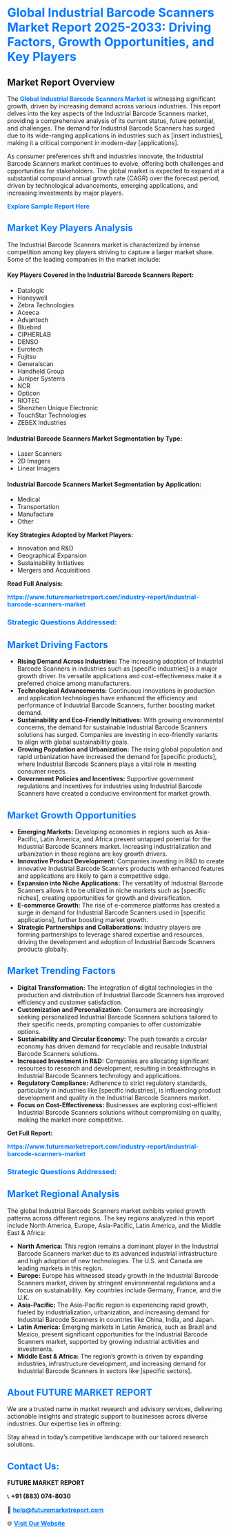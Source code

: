 <h1 style="color: #007BFF;">Global Industrial Barcode Scanners Market Report 2025-2033: Driving Factors, Growth Opportunities, and Key Players</h1>

<section id="overview">
<h2>Market Report Overview</h2>
<p>The <a href="https://www.futuremarketreport.com/industry-report/industrial-barcode-scanners-market" style="color: #007BFF; text-decoration: none;"><strong>Global Industrial Barcode Scanners Market</strong></a> is witnessing significant growth, driven by increasing demand across various industries. This report delves into the key aspects of the Industrial Barcode Scanners market, providing a comprehensive analysis of its current status, future potential, and challenges. The demand for Industrial Barcode Scanners has surged due to its wide-ranging applications in industries such as [insert industries], making it a critical component in modern-day [applications].</p>
<p>As consumer preferences shift and industries innovate, the Industrial Barcode Scanners market continues to evolve, offering both challenges and opportunities for stakeholders. The global market is expected to expand at a substantial compound annual growth rate (CAGR) over the forecast period, driven by technological advancements, emerging applications, and increasing investments by major players.</p>
</section>

<section id="overview">
<p><a href="https://www.futuremarketreport.com/request-sample/reportId=82944" style="color: #007BFF; text-decoration: none;"><strong>Explore Sample Report Here</strong></a></p>
</section>

<section id="key-players">
<h2 style="color: #007BFF;">Market Key Players Analysis</h2>
<p>The Industrial Barcode Scanners market is characterized by intense competition among key players striving to capture a larger market share. Some of the leading companies in the market include:</p>
<h4>Key Players Covered in the Industrial Barcode Scanners Report:</h4>
<ul><li>Datalogic</li><li>Honeywell</li><li>Zebra Technologies</li><li>Aceeca</li><li>Advantech</li><li>Bluebird</li><li>CIPHERLAB</li><li>DENSO</li><li>Eurotech</li><li>Fujitsu</li><li>Generalscan</li><li>Handheld Group</li><li>Juniper Systems</li><li>NCR</li><li>Opticon</li><li>RIOTEC</li><li>Shenzhen Unique Electronic</li><li>TouchStar Technologies</li><li>ZEBEX Industries</li></ul>
<h4>Industrial Barcode Scanners Market Segmentation by Type:</h4>
<ul><li>Laser Scanners</li><li>2D Imagers</li><li>Linear Imagers</li></ul>

<h4>Industrial Barcode Scanners Market Segmentation by Application:</h4>
<ul><li>Medical</li><li>Transportation</li><li>Manufacture</li><li>Other</li></ul>
<p><strong>Key Strategies Adopted by Market Players:</strong></p>
<ul>
<li>Innovation and R&D</li>
<li>Geographical Expansion</li>
<li>Sustainability Initiatives</li>
<li>Mergers and Acquisitions</li>
</ul>
</section>

<section>
<p><strong>Read Full Analysis: </strong></p><a href="https://www.futuremarketreport.com/industry-report/industrial-barcode-scanners-market" style="color: #007BFF; text-decoration: none;"><strong>https://www.futuremarketreport.com/industry-report/industrial-barcode-scanners-market</strong></a>
<h3 style="color: #007BFF;">Strategic Questions Addressed:</h3>
</section>

<section id="driving-factors">
<h2 style="color: #007BFF;">Market Driving Factors</h2>
<ul>
<li><strong>Rising Demand Across Industries:</strong> The increasing adoption of Industrial Barcode Scanners in industries such as [specific industries] is a major growth driver. Its versatile applications and cost-effectiveness make it a preferred choice among manufacturers.</li>
<li><strong>Technological Advancements:</strong> Continuous innovations in production and application technologies have enhanced the efficiency and performance of Industrial Barcode Scanners, further boosting market demand.</li>
<li><strong>Sustainability and Eco-Friendly Initiatives:</strong> With growing environmental concerns, the demand for sustainable Industrial Barcode Scanners solutions has surged. Companies are investing in eco-friendly variants to align with global sustainability goals.</li>
<li><strong>Growing Population and Urbanization:</strong> The rising global population and rapid urbanization have increased the demand for [specific products], where Industrial Barcode Scanners plays a vital role in meeting consumer needs.</li>
<li><strong>Government Policies and Incentives:</strong> Supportive government regulations and incentives for industries using Industrial Barcode Scanners have created a conducive environment for market growth.</li>
</ul>
</section>

<section id="growth-opportunities">
<h2 style="color: #007BFF;">Market Growth Opportunities</h2>
<ul>
<li><strong>Emerging Markets:</strong> Developing economies in regions such as Asia-Pacific, Latin America, and Africa present untapped potential for the Industrial Barcode Scanners market. Increasing industrialization and urbanization in these regions are key growth drivers.</li>
<li><strong>Innovative Product Development:</strong> Companies investing in R&D to create innovative Industrial Barcode Scanners products with enhanced features and applications are likely to gain a competitive edge.</li>
<li><strong>Expansion into Niche Applications:</strong> The versatility of Industrial Barcode Scanners allows it to be utilized in niche markets such as [specific niches], creating opportunities for growth and diversification.</li>
<li><strong>E-commerce Growth:</strong> The rise of e-commerce platforms has created a surge in demand for Industrial Barcode Scanners used in [specific applications], further boosting market growth.</li>
<li><strong>Strategic Partnerships and Collaborations:</strong> Industry players are forming partnerships to leverage shared expertise and resources, driving the development and adoption of Industrial Barcode Scanners products globally.</li>
</ul>
</section>

<section id="trending-factors">
<h2 style="color: #007BFF;">Market Trending Factors</h2>
<ul>
<li><strong>Digital Transformation:</strong> The integration of digital technologies in the production and distribution of Industrial Barcode Scanners has improved efficiency and customer satisfaction.</li>
<li><strong>Customization and Personalization:</strong> Consumers are increasingly seeking personalized Industrial Barcode Scanners solutions tailored to their specific needs, prompting companies to offer customizable options.</li>
<li><strong>Sustainability and Circular Economy:</strong> The push towards a circular economy has driven demand for recyclable and reusable Industrial Barcode Scanners solutions.</li>
<li><strong>Increased Investment in R&D:</strong> Companies are allocating significant resources to research and development, resulting in breakthroughs in Industrial Barcode Scanners technology and applications.</li>
<li><strong>Regulatory Compliance:</strong> Adherence to strict regulatory standards, particularly in industries like [specific industries], is influencing product development and quality in the Industrial Barcode Scanners market.</li>
<li><strong>Focus on Cost-Effectiveness:</strong> Businesses are exploring cost-efficient Industrial Barcode Scanners solutions without compromising on quality, making the market more competitive.</li>
</ul>
</section>

<section>
<p><strong>Get Full Report: </strong></p><a href="https://www.futuremarketreport.com/industry-report/industrial-barcode-scanners-market" style="color: #007BFF; text-decoration: none;"><strong>https://www.futuremarketreport.com/industry-report/industrial-barcode-scanners-market</strong></a>
<h3 style="color: #007BFF;">Strategic Questions Addressed:</h3>
</section>


<section id="regional-analysis">
<h2 style="color: #007BFF;">Market Regional Analysis</h2>
<p>The global Industrial Barcode Scanners market exhibits varied growth patterns across different regions. The key regions analyzed in this report include North America, Europe, Asia-Pacific, Latin America, and the Middle East & Africa:</p>
<ul>
<li><strong>North America:</strong> This region remains a dominant player in the Industrial Barcode Scanners market due to its advanced industrial infrastructure and high adoption of new technologies. The U.S. and Canada are leading markets in this region.</li>
<li><strong>Europe:</strong> Europe has witnessed steady growth in the Industrial Barcode Scanners market, driven by stringent environmental regulations and a focus on sustainability. Key countries include Germany, France, and the U.K.</li>
<li><strong>Asia-Pacific:</strong> The Asia-Pacific region is experiencing rapid growth, fueled by industrialization, urbanization, and increasing demand for Industrial Barcode Scanners in countries like China, India, and Japan.</li>
<li><strong>Latin America:</strong> Emerging markets in Latin America, such as Brazil and Mexico, present significant opportunities for the Industrial Barcode Scanners market, supported by growing industrial activities and investments.</li>
<li><strong>Middle East & Africa:</strong> The region’s growth is driven by expanding industries, infrastructure development, and increasing demand for Industrial Barcode Scanners in sectors like [specific sectors].</li>
</ul>
</section>

<footer>
<h2 style="color: #007BFF;">About FUTURE MARKET REPORT</h2>
<p>We are a trusted name in market research and advisory services, delivering actionable insights and strategic support to businesses across diverse industries. Our expertise lies in offering:</p>

<p>Stay ahead in today’s competitive landscape with our tailored research solutions.</p>

<h2 style="color: #007BFF;">Contact Us:</h2>
<p><strong>FUTURE MARKET REPORT</strong></p>
<p>📞 <strong>+91 (883) 074-8030</strong></p>
<p>📧 <strong><a href="mailto:help@futuremarketreport.com" style="color: #007BFF;">help@futuremarketreport.com</a></strong></p>
<p>🌐 <strong><a href="https://www.futuremarketreport.com/" style="color: #007BFF;">Visit Our Website</a></strong></p>
</footer>